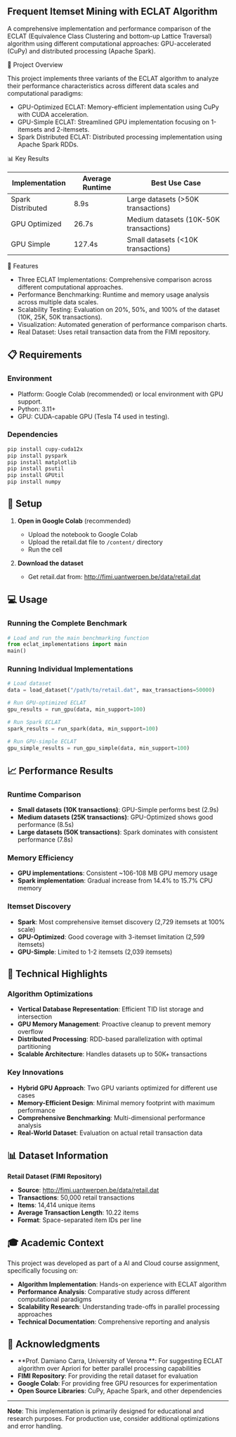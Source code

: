 ## Frequent Itemset Mining with ECLAT Algorithm

A comprehensive implementation and performance comparison of the ECLAT (Equivalence Class Clustering and bottom-up Lattice Traversal) algorithm using different computational approaches: GPU-accelerated (CuPy) and distributed processing (Apache Spark).

🎯 Project Overview

This project implements three variants of the ECLAT algorithm to analyze their performance characteristics across different data scales and computational paradigms:

- GPU-Optimized ECLAT: Memory-efficient implementation using CuPy with CUDA acceleration.
- GPU-Simple ECLAT: Streamlined GPU implementation focusing on 1-itemsets and 2-itemsets.
- Spark Distributed ECLAT: Distributed processing implementation using Apache Spark RDDs.

📊 Key Results

| Implementation    | Average Runtime | Best Use Case                 |
|-------------------|--------|----------------------------------------|
| Spark Distributed | 8.9s   | Large datasets (>50K transactions)     |
| GPU Optimized     | 26.7s  | Medium datasets (10K-50K transactions) |
| GPU Simple        | 127.4s | Small datasets (<10K transactions)     |

🚀 Features

- Three ECLAT Implementations: Comprehensive comparison across different computational approaches.
- Performance Benchmarking: Runtime and memory usage analysis across multiple data scales.
- Scalability Testing: Evaluation on 20%, 50%, and 100% of the dataset (10K, 25K, 50K transactions).
- Visualization: Automated generation of performance comparison charts.
- Real Dataset: Uses retail transaction data from the FIMI repository.

## 📋 Requirements

### Environment
- Platform: Google Colab (recommended) or local environment with GPU support.
- Python: 3.11+
- GPU: CUDA-capable GPU (Tesla T4 used in testing).

### Dependencies
```bash
pip install cupy-cuda12x
pip install pyspark
pip install matplotlib
pip install psutil
pip install GPUtil
pip install numpy
```

## 🔧 Setup

1. **Open in Google Colab** (recommended)
   - Upload the notebook to Google Colab
   - Upload the retail.dat file to `/content/` directory
   - Run the cell

2. **Download the dataset**
   - Get retail.dat from: http://fimi.uantwerpen.be/data/retail.dat

## 💻 Usage

### Running the Complete Benchmark

```python
# Load and run the main benchmarking function
from eclat_implementations import main
main()
```

### Running Individual Implementations

```python
# Load dataset
data = load_dataset("/path/to/retail.dat", max_transactions=50000)

# Run GPU-optimized ECLAT
gpu_results = run_gpu(data, min_support=100)

# Run Spark ECLAT
spark_results = run_spark(data, min_support=100)

# Run GPU-simple ECLAT
gpu_simple_results = run_gpu_simple(data, min_support=100)
```

## 📈 Performance Results

### Runtime Comparison
- **Small datasets (10K transactions)**: GPU-Simple performs best (2.9s)
- **Medium datasets (25K transactions)**: GPU-Optimized shows good performance (8.5s)
- **Large datasets (50K transactions)**: Spark dominates with consistent performance (7.8s)

### Memory Efficiency
- **GPU implementations**: Consistent ~106-108 MB GPU memory usage
- **Spark implementation**: Gradual increase from 14.4% to 15.7% CPU memory

### Itemset Discovery
- **Spark**: Most comprehensive itemset discovery (2,729 itemsets at 100% scale)
- **GPU-Optimized**: Good coverage with 3-itemset limitation (2,599 itemsets)
- **GPU-Simple**: Limited to 1-2 itemsets (2,039 itemsets)

## 🔬 Technical Highlights

### Algorithm Optimizations
- **Vertical Database Representation**: Efficient TID list storage and intersection
- **GPU Memory Management**: Proactive cleanup to prevent memory overflow
- **Distributed Processing**: RDD-based parallelization with optimal partitioning
- **Scalable Architecture**: Handles datasets up to 50K+ transactions

### Key Innovations
- **Hybrid GPU Approach**: Two GPU variants optimized for different use cases
- **Memory-Efficient Design**: Minimal memory footprint with maximum performance
- **Comprehensive Benchmarking**: Multi-dimensional performance analysis
- **Real-World Dataset**: Evaluation on actual retail transaction data

## 📊 Dataset Information

**Retail Dataset (FIMI Repository)**
- **Source**: http://fimi.uantwerpen.be/data/retail.dat
- **Transactions**: 50,000 retail transactions
- **Items**: 14,414 unique items
- **Average Transaction Length**: 10.22 items
- **Format**: Space-separated item IDs per line

## 🎓 Academic Context

This project was developed as part of a AI and Cloud course assignment, specifically focusing on:
- **Algorithm Implementation**: Hands-on experience with ECLAT algorithm
- **Performance Analysis**: Comparative study across different computational paradigms
- **Scalability Research**: Understanding trade-offs in parallel processing approaches
- **Technical Documentation**: Comprehensive reporting and analysis

## 🙏 Acknowledgments

- **Prof. Damiano Carra, University of Verona **: For suggesting ECLAT algorithm over Apriori for better parallel processing capabilities
- **FIMI Repository**: For providing the retail dataset for evaluation
- **Google Colab**: For providing free GPU resources for experimentation
- **Open Source Libraries**: CuPy, Apache Spark, and other dependencies

---

**Note**: This implementation is primarily designed for educational and research purposes. For production use, consider additional optimizations and error handling.
```
